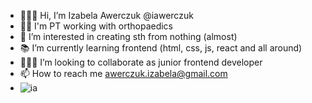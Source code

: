 - 🙋🏼‍♀️ Hi, I’m Izabela Awerczuk @iawerczuk
- 🙌🏻 I'm PT working with orthopaedics
- 👀 I’m interested in creating sth from nothing (almost)
- 📚 I’m currently learning frontend (html, css, js, react and all around)
- 👩🏼‍💻 I’m looking to collaborate as junior frontend developer
- 📫 How to reach me awerczuk.izabela@gmail.com    
- ![ia](https://user-images.githubusercontent.com/76216302/132400144-ed0087ee-6eb0-438b-95ff-9d2f9a5f0dcb.png)
